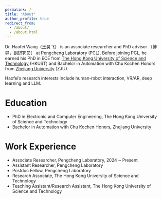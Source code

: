 ```yaml
---
permalink: /
title: "About"
author_profile: true
redirect_from: 
  - /about/
  - /about.html
---
```


Dr. Haofei Wang（王昊飞） is an associate researcher and PhD advisor （博导，副研究员） at Pengcheng Laboratory (PCL). Before joining PCL, he earned his PhD in ECE from [The Hong Kong University of Science and Technology](https://www.ust.hk) (HKUST) and Bachelor in Automation with Chu Kochen Honors from [Zhejiang University](https://www.zju.edu.cn) (ZJU).

Haofei’s research interests include human-robot interaction, VR/AR, deep learning and LLM.

Education
======
* PhD in Electronic and Computer Engineering, The Hong Kong University of Science and Technology
* Bachelor in Automation with Chu Kochen Honors, Zhejiang University

Work Experience
======
* Associate Researcher, Pengcheng Laboratory, 2024 ~ Present
* Assistant Researcher, Pengcheng Laboratory
* Postdoc Fellow, Pengcheng Laboratory
* Research Associate, The Hong Kong University of Science and Technology
* Teaching Assistant/Research Assistant, The Hong Kong University of Science and Technology
